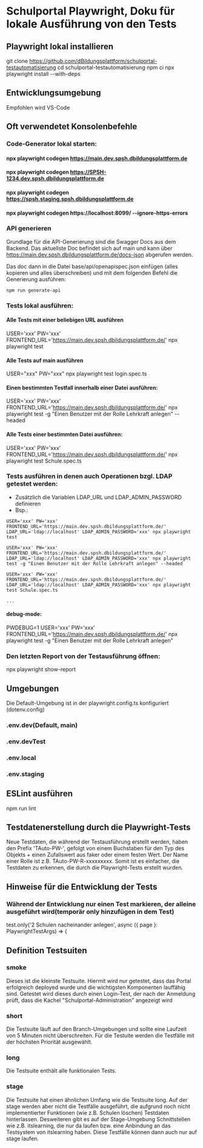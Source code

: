 # Schulportal Playwright, Doku für lokale Ausführung von den Tests

## Playwright lokal installieren

git clone https://github.com/dBildungsplattform/schulportal-testautomatisierung
cd schulportal-testautomatisierung
npm ci
npx playwright install --with-deps

## Entwicklungsumgebung

Empfohlen wird VS-Code

## Oft verwendetet Konsolenbefehle

### Code-Generator lokal starten:

#### npx playwright codegen https://main.dev.spsh.dbildungsplattform.de

#### npx playwright codegen https://SPSH-1234.dev.spsh.dbildungsplattform.de

#### npx playwright codegen https://spsh.staging.spsh.dbildungsplattform.de

#### npx playwright codegen https://localhost:8099/ --ignore-https-errors

### API generieren
Grundlage für die API-Generierung sind die Swagger Docs aus dem Backend. Das aktuellste Doc befindet sich auf main und kann über https://main.dev.spsh.dbildungsplattform.de/docs-json abgerufen werden.

Das doc dann in die Datei base/api/openapispec.json einfügen (alles kopieren und alles überschreiben) und mit dem folgenden Befehl die Generierung ausführen:

`npm run generate-api`


### Tests lokal ausführen:

#### Alle Tests mit einer beliebigen URL ausführen

USER='xxx' PW='xxx' FRONTEND_URL='https://main.dev.spsh.dbildungsplattform.de/' npx playwright test

#### Alle Tests auf main ausführen

USER="xxx" PW="xxx" npx playwright test login.spec.ts

#### Einen bestimmten Testfall innerhalb einer Datei ausführen:

USER='xxx' PW='xxx' FRONTEND_URL='https://main.dev.spsh.dbildungsplattform.de/' npx playwright test -g "Einen Benutzer mit der Rolle Lehrkraft anlegen" --headed

#### Alle Tests einer bestimmten Datei ausführen:

USER='xxx' PW='xxx' FRONTEND_URL='https://main.dev.spsh.dbildungsplattform.de/' npx playwright test Schule.spec.ts

### Tests ausführen in denen auch Operationen bzgl. LDAP getestet werden:
- Zusätzlich die Variablen LDAP_URL und LDAP_ADMIN_PASSWORD definieren
- Bsp.: 
```properties
USER='xxx' PW='xxx' FRONTEND_URL='https://main.dev.spsh.dbildungsplattform.de/' LDAP_URL='ldap://localhost' LDAP_ADMIN_PASSWORD='xxx' npx playwright test

USER='xxx' PW='xxx' FRONTEND_URL='https://main.dev.spsh.dbildungsplattform.de/' LDAP_URL='ldap://localhost' LDAP_ADMIN_PASSWORD='xxx' npx playwright test -g "Einen Benutzer mit der Rolle Lehrkraft anlegen" --headed

USER='xxx' PW='xxx' FRONTEND_URL='https://main.dev.spsh.dbildungsplattform.de/' LDAP_URL='ldap://localhost' LDAP_ADMIN_PASSWORD='xxx' npx playwright test Schule.spec.ts

...
``` 

#### debug-mode:

PWDEBUG=1 USER='xxx' PW='xxx' FRONTEND_URL='https://main.dev.spsh.dbildungsplattform.de/' npx playwright test -g "Einen Benutzer mit der Rolle Lehrkraft anlegen"

### Den letzten Report von der Testausführung öffnen:

npx playwright show-report

## Umgebungen

Die Default-Umgebung ist in der playwright.config.ts konfiguriert (dotenv.config)

### .env.dev(Default, main)

### .env.devTest

### .env.local

### .env.staging

## ESLint ausführen

npm run lint

## Testdatenerstellung durch die Playwright-Tests

Neue Testdaten, die während der Testausführung erstellt werden, haben den Prefix 'TAuto-PW-', gefolgt von einem Buchstaben für den Typ des Objekts + einen Zufallswert 
aus faker oder einem festen Wert. Der Name einer Rolle ist z.B. TAuto-PW-R-xxxxxxxxx. Somit ist es einfacher, die Testdaten zu erkennen, die durch die Playwright-Tests erstellt wurden.

## Hinweise für die Entwicklung der Tests

### Während der Entwicklung nur einen Test markieren, der alleine ausgeführt wird(temporär only hinzufügen in dem Test)

test.only('2 Schulen nacheinander anlegen', async ({ page }: PlaywrightTestArgs) => {

## Definition Testsuiten
### smoke
Dieses ist die kleinste Testsuite. Hiermit wird nur getestet, dass das Portal erfolgreich deployed wurde und die wichtigsten Komponenten lauffähig sind.
Getestet wird dieses durch einen Login-Test, der nach der Anmeldung prüft, dass die Kachel "Schulportal-Administration" angezeigt wird
### short
Die Testsuite läuft auf den Branch-Umgebungen und sollte eine Laufzeit von 5 Minuten nicht überschreiten. Für die Testuite werden die Testfälle mit der höchsten Priorität ausgewählt.
### long
Die Testsuite enthält alle funktionalen Tests.
### stage
Die Testsuite hat einen ähnlichen Umfang wie die Testsuite long. Auf der stage werden aber nicht die Testfälle ausgeführt, die aufgrund noch nicht implementierter Funktionen (wie z.B. Schulen löschen) Testdaten hinterlassen.
Desweiteren gibt es auf der Stage-Umgebung Schnittstellen wie z.B. itslearning, die nur da laufen bzw. eine Anbindung an das Testsystem von itslearning haben. Diese Testfälle können dann auch nur auf stage laufen.